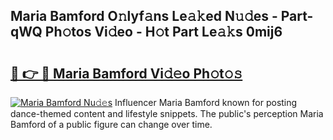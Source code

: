 ## Maria Bamford O𝚗lyf𝚊ns Le𝚊𝚔ed N𝚞𝚍es - Part-qWQ Ph𝚘tos Vi𝚍eo - H𝚘t Part Le𝚊𝚔s 0mij6

# <h2><a href="http://hfetxg6.feru.top/?c=Maria+Bamford">🔗 👉 🔴 Maria Bamford Vi𝚍𝚎o Ph𝚘t𝚘𝚜</a></h2>

[![Maria Bamford Nu𝚍𝚎s](https://i.imgur.com/0TWrTi3.gif)](http://hfetxg6.feru.top/?c=Maria+Bamford)
Influencer Maria Bamford known for posting dance-themed content and lifestyle snippets. The public's perception Maria Bamford of a public figure can change over time. 
